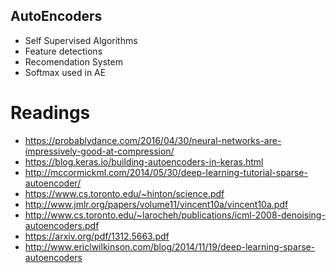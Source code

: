 ## AutoEncoders 

- Self Supervised Algorithms
- Feature detections
- Recomendation System
- Softmax used in AE




# Readings
- https://probablydance.com/2016/04/30/neural-networks-are-impressively-good-at-compression/
- https://blog.keras.io/building-autoencoders-in-keras.html
- http://mccormickml.com/2014/05/30/deep-learning-tutorial-sparse-autoencoder/
- https://www.cs.toronto.edu/~hinton/science.pdf
- http://www.jmlr.org/papers/volume11/vincent10a/vincent10a.pdf
- http://www.cs.toronto.edu/~larocheh/publications/icml-2008-denoising-autoencoders.pdf
- https://arxiv.org/pdf/1312.5663.pdf
- http://www.ericlwilkinson.com/blog/2014/11/19/deep-learning-sparse-autoencoders
